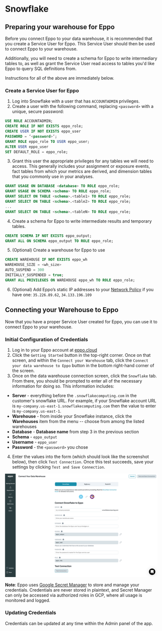 # Snowflake

## Preparing your warehouse for Eppo

Before you connect Eppo to your data warehouse, it is recommended that you create a Service User for Eppo. This Service User should then be used to connect Eppo to your warehouse.

Additionally, you will need to create a schema for Eppo to write intermediary tables to, as well as grant the Service User read access to tables you'd like Eppo to query SQL definitions from.

Instructions for all of the above are immediately below.

### Create a Service User for Eppo
1. Log into Snowflake with a user that has `ACCOUNTADMIN` privileges.
2. Create a user with the following command, replacing `<password>` with a unique, secure password:

```sql
USE ROLE ACCOUNTADMIN;
CREATE ROLE IF NOT EXISTS eppo_role;
CREATE USER IF NOT EXISTS eppo_user
PASSWORD = ‘<password>’;
GRANT ROLE eppo_role TO USER eppo_user;
ALTER USER eppo_user
SET DEFAULT_ROLE = eppo_role;
```

3. Grant this user the appropriate privileges for any tables we will need to access. This
generally includes your assignment or exposure events, fact tables from which your
metrics are derived, and dimension tables that you commonly use in your analyses.
```sql
GRANT USAGE ON DATABASE <database> TO ROLE eppo_role;
GRANT USAGE ON SCHEMA <schema> TO ROLE eppo_role;
GRANT SELECT ON TABLE <schema>.<table1> TO ROLE eppo_role;
GRANT SELECT ON TABLE <schema>.<table2> TO ROLE eppo_role;
...
GRANT SELECT ON TABLE <schema>.<tableN> TO ROLE eppo_role;
```

4. Create a schema for Eppo to write intermediate results and temporary tables.
```sql
CREATE SCHEMA IF NOT EXISTS eppo_output;
GRANT ALL ON SCHEMA eppo_output TO ROLE eppo_role;
```

5. (Optional) Create a warehouse for Eppo to use
```sql
CREATE WAREHOUSE IF NOT EXISTS eppo_wh
WAREHOUSE_SIZE = <wh_size>
AUTO_SUSPEND = 300
INITIALLY_SUSPENDED = true;
GRANT ALL PRIVILEGES ON WAREHOUSE eppo_wh TO ROLE eppo_role;
```

6. (Optional) Add Eppo’s static IP addresses to your [Network Policy](https://docs.snowflake.com/en/user-guide/network-policies.html) if you have one:
`35.226.89.62`, `34.133.196.109`

## Connecting your Warehouse to Eppo

Now that you have a proper Service User created for Eppo, you can use it to connect Eppo to your warehouse.

### Initial Configuration of Credentials

1. Log in to your Eppo account at [eppo.cloud](https://eppo.cloud/)
2. Click the `Getting Started` button in the top-right corner. Once on that screen, and within the `Connect your Warehouse` tab, click the `Connect your data warehouse to Eppo` button in the bottom right-hand corner of the screen.
3. Once on the data warehouse connection screen, click the `Snowflake` tab. From there, you should be prompted to enter all of the necessary information for doing so. This information includes:

- **Server** - everything before the `.snowflakecomputing.com` in the customer's snowflake URL. For example, if your Snowflake account URL is `my-company.us-east-1.snowflakecomputing.com` then the value to enter is `my-company.us-east-1`.
- **Warehouse** - from inside your Snowflake instance, click the **Warehouses** item from the menu -- choose from among the listed warehouses
- **Database** - **Database name** from step 3 in the previous section
- **Schema** - `eppo_output`
- **Username** - `eppo_user`
- **Password** - the `<password>` you chose

4. Enter the values into the form (which should look like the screenshot below), then click `Test Connection`. Once this test succeeds, save your settings by clicking `Test and Save Connection`.

![Snowflake warehouse connection](../../../static/img/connecting-data/snowflake-connection.png)

**Note**: Eppo uses [Google Secret Manager](https://cloud.google.com/secret-manager) to store and manage your credentials. Credentials are never stored in plaintext, and Secret Manager can only be accessed via authorized roles in GCP, where all usage is monitored and logged.

### Updating Credentials

Credentials can be updated at any time within the Admin panel of the app.
